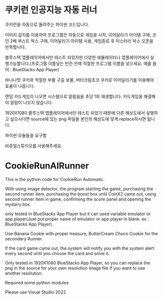 # 쿠키런 인공지능 자동 러너

쿠키런을 자동으로 돌려주는 파이썬 코드입니다.

이미지 감지를 이용하여 프로그램은 자동으로 게임을 시작, 이어달리기 아이템 구매, 코인 2배 부스트 박스 구매, 이어달리기 아이템 사용, 게임종료 후 미스터리 박스 오픈을 반복합니다.

블루스택 앱플레이어에서만 테스트 되었지만 다양한 에뮬레이터나 앱플레이어에서 실행가능합니다.(프로그램 이름넣는 빈칸 안에 적절한 프로그램 이름을 넣으세요. 예를 들어 : BlueStacks App Player)

바나나맛 쿠키와 적절한 부활 구출 보물, 버터크림초코 쿠키로 이어달리기를 이용해야 효율이 나옵니다.

랜덤 카드게임이 나오면 시스템으로 알람음을 초당 1회 재생합니다. 카드게임을 해결해야 알람이 나오지 않습니다.

1920X1080 블루스택 앱플레이어에서만 테스트 되었기 때문에 다른 해상도에서 실행하고 싶으시다면 source에 있는 png 파일을 본인의 해상도에 맞게 replace하시면 됩니다.


파이썬 모듈들을 요구함

비쥬얼스튜디오를 사용해주세요.





# CookieRunAIRunner

This is the python code for CookieRun Automatic. 

With using image detector, the program starting the game, purchasing the second runner item, purchasing the boost box until CoinX2 came out, using second runner item in game, confirming the score panel and opening the mystery box. 

only tested in BlueStacks App Player but it can used variable emulator or app player(Just put proper name of emulator or app player in blank. ex : BlueStacks App Player).

Use Banana Cookie with proper treasure, ButterCream Choco Cookie for the secondary Runner.

If the card game came out, the system will notify you with the system alert every second until you choose the card and solve it.

Only tested in 1920X1080 BlueStacks App Player, so you can replace the png in the source for your own resolution image file if you want to use another resolution.





Required some python modules

Please use Visual Studio 2022
